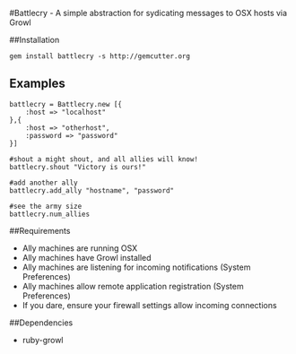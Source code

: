 #Battlecry - A simple abstraction for sydicating messages to OSX hosts via Growl

##Installation

	gem install battlecry -s http://gemcutter.org

## Examples

	battlecry = Battlecry.new [{
		:host => "localhost"
	},{
		:host => "otherhost",
		:password => "password"
	}]

	#shout a might shout, and all allies will know!
	battlecry.shout "Victory is ours!"
	
	#add another ally
	battlecry.add_ally "hostname", "password"
	
	#see the army size
	battlecry.num_allies

##Requirements

* Ally machines are running OSX
* Ally machines have Growl installed
* Ally machines are listening for incoming notifications (System Preferences)
* Ally machines allow remote application registration (System Preferences)
* If you dare, ensure your firewall settings allow incoming connections

##Dependencies
- ruby-growl